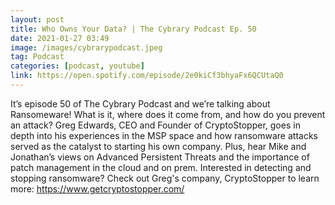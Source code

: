 ```yaml
---
layout: post
title: Who Owns Your Data? | The Cybrary Podcast Ep. 50
date: 2021-01-27 03:49
image: /images/cybrarypodcast.jpeg
tag: Podcast
categories: [podcast, youtube]
link: https://open.spotify.com/episode/2e0kiCf3bhyaFx6QCUtaQ0
---
```

It’s episode 50 of The Cybrary Podcast and we’re talking about Ransomeware! What is it, where does it come from, and how do you prevent an attack? Greg Edwards, CEO and Founder of CryptoStopper, goes in depth into his experiences in the MSP space and how ransomware attacks served as the catalyst to starting his own company. Plus, hear Mike and Jonathan’s views on Advanced Persistent Threats and the importance of patch management in the cloud and on prem. 
Interested in detecting and stopping ransomware? Check out Greg's company, CryptoStopper to learn more: https://www.getcryptostopper.com/
